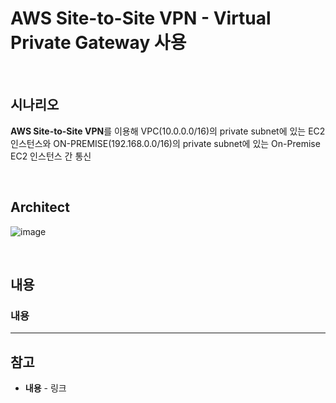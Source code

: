 # AWS Site-to-Site VPN - Virtual Private Gateway 사용

<br>

## 시나리오
**AWS Site-to-Site VPN**를 이용해 VPC(10.0.0.0/16)의 private subnet에 있는 EC2 인스턴스와 ON-PREMISE(192.168.0.0/16)의 private subnet에 있는 On-Premise EC2 인스턴스 간 통신

<br>

## Architect
![image](https://user-images.githubusercontent.com/46125158/210130291-df6f02f4-195b-4fb5-b2f7-52f7c658924d.png)

<br>

## 내용
### 내용

<hr>

## 참고
- **내용** - 링크
